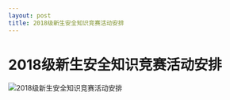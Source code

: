 ```yaml
---
layout: post
title: 2018级新生安全知识竞赛活动安排
---
```

# 2018级新生安全知识竞赛活动安排    


![2018级新生安全知识竞赛活动安排](https://zhenyangleo.github.io/post-image/20181031-2018%E7%BA%A7%E6%96%B0%E7%94%9F%E5%AE%89%E5%85%A8%E7%9F%A5%E8%AF%86%E7%AB%9E%E8%B5%9B%E6%B4%BB%E5%8A%A8%E5%AE%89%E6%8E%92.jpg)
